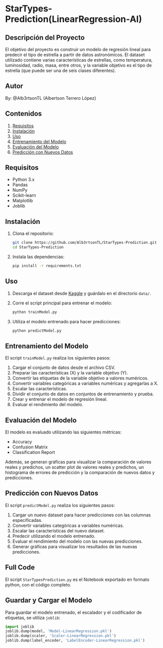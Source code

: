 # StarTypes-Prediction(LinearRegression-AI)

## Descripción del Proyecto

El objetivo del proyecto es construir un modelo de regresión lineal para predecir el tipo de estrella a partir de datos astronómicos. El dataset utilizado contiene varias características de estrellas, como temperatura, luminosidad, radio, masa, entre otros, y la variable objetivo es el tipo de estrella (que puede ser una de seis clases diferentes).

## Autor

By: @Alb3rtsonTL (Albertson Terrero López)

## Contenidos

1. [Requisitos](#requisitos)
2. [Instalación](#instalación)
3. [Uso](#uso)
4. [Entrenamiento del Modelo](#entrenamiento-del-modelo)
5. [Evaluación del Modelo](#evaluación-del-modelo)
6. [Predicción con Nuevos Datos](#predicción-con-nuevos-datos)

## Requisitos

- Python 3.x
- Pandas
- NumPy
- Scikit-learn
- Matplotlib
- Joblib

## Instalación

1. Clona el repositorio:
    ```sh
    git clone https://github.com/Alb3rtsonTL/StarTypes-Prediction.git
    cd StarTypes-Prediction
    ```

2. Instala las dependencias:
    ```sh
    pip install -r requirements.txt
    ```

## Uso

1. Descarga el dataset desde [Kaggle](https://www.kaggle.com/datasets/deepu1109/star-dataset) y guárdalo en el directorio `data/`.

2. Corre el script principal para entrenar el modelo:
    ```sh
    python trainModel.py
    ```

3. Utiliza el modelo entrenado para hacer predicciones:
    ```sh
    python predictModel.py
    ```

## Entrenamiento del Modelo

El script `trainModel.py` realiza los siguientes pasos:

1. Cargar el conjunto de datos desde el archivo CSV.
2. Preparar las características (X) y la variable objetivo (Y).
3. Convertir las etiquetas de la variable objetivo a valores numéricos.
4. Convertir variables categóricas a variables numéricas y agregarlas a X.
5. Escalar las características.
6. Dividir el conjunto de datos en conjuntos de entrenamiento y prueba.
7. Crear y entrenar el modelo de regresión lineal.
8. Evaluar el rendimiento del modelo.

## Evaluación del Modelo

El modelo es evaluado utilizando las siguientes métricas:

- Accuracy
- Confusion Matrix
- Classification Report

Además, se generan gráficas para visualizar la comparación de valores reales y predichos, un scatter plot de valores reales y predichos, un histograma de errores de predicción y la comparación de nuevos datos y predicciones.

## Predicción con Nuevos Datos

El script `predictModel.py` realiza los siguientes pasos:

1. Cargar un nuevo dataset para hacer predicciones con las columnas especificadas.
2. Convertir variables categóricas a variables numéricas.
3. Escalar las características del nuevo dataset.
4. Predecir utilizando el modelo entrenado.
5. Evaluar el rendimiento del modelo con las nuevas predicciones.
6. Generar gráficas para visualizar los resultados de las nuevas predicciones.

## Full Code

El script `StarTypesPrediction.py` es el Notebook exportado en formato python, con el código completo.


## Guardar y Cargar el Modelo

Para guardar el modelo entrenado, el escalador y el codificador de etiquetas, se utiliza `joblib`:

```python
import joblib
joblib.dump(model, 'Model-LinearRegression.pkl')
joblib.dump(scaler, 'Scaler-LinearRegression.pkl')
joblib.dump(label_encoder, 'LabelEncoder-LinearRegression.pkl')
